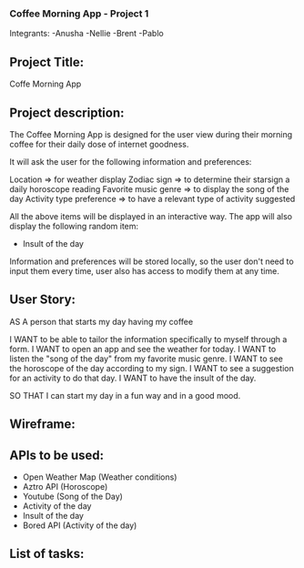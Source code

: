 ### Coffee Morning App - Project 1

Integrants:
-Anusha
-Nellie
-Brent
-Pablo

## Project Title:

Coffe Morning App

## Project description:

The Coffee Morning App is designed for the user view during their morning coffee for their daily dose of internet goodness.

It will ask the user for the following information and preferences:

Location => for weather display
Zodiac sign => to determine their starsign a daily horoscope reading
Favorite music genre => to display the song of the day
Activity type preference => to have a relevant type of activity suggested

All the above items will be displayed in an interactive way. The app will also display the following random item:

- Insult of the day

Information and preferences will be stored locally, so the user don't need to input them every time, user also has access to modify them at any time.

## User Story:

AS A person that starts my day having my coffee

I WANT to be able to tailor the information specifically to myself through a form.
I WANT to open an app and see the weather for today.
I WANT to listen the "song of the day" from my favorite music genre.
I WANT to see the horoscope of the day according to my sign.
I WANT to see a suggestion for an activity to do that day.
I WANT to have the insult of the day.

SO THAT I can start my day in a fun way and in a good mood.

## Wireframe:

## APIs to be used:

- Open Weather Map (Weather conditions)
- Aztro API (Horoscope)
- Youtube (Song of the Day)
- Activity of the day
- Insult of the day
- Bored API (Activity of the day)

## List of tasks:
